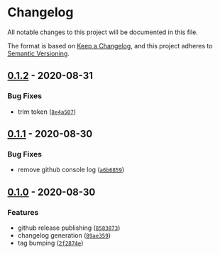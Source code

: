# Changelog

All notable changes to this project will be documented in this file.

The format is based on [Keep a Changelog],
and this project adheres to [Semantic Versioning].

## [0.1.2] - 2020-08-31

### Bug Fixes

- trim token ([`8e4a507`])

## [0.1.1] - 2020-08-30

### Bug Fixes

- remove github console log ([`a6b6859`])

## [0.1.0] - 2020-08-30

### Features

- github release publishing ([`8583873`])
- changelog generation ([`89ae359`])
- tag bumping ([`2f2874e`])

[keep a changelog]: https://keepachangelog.com/en/1.0.0/
[semantic versioning]: https://semver.org/spec/v2.0.0.html
[0.1.2]: https://github.com/denosaurs/release/compare/0.1.1...0.1.2
[`8e4a507`]: https://github.com/denosaurs/release/commit/8e4a5070af25a568b6a9b8d313edd2fe20cc8882
[0.1.1]: https://github.com/denosaurs/release/compare/0.1.0...0.1.1
[`a6b6859`]: https://github.com/denosaurs/release/commit/a6b685915b06495c798cacb0c58617e9e5dcfbc6
[0.1.0]: https://github.com/denosaurs/release/compare/0.1.0
[`8583873`]: https://github.com/denosaurs/release/commit/85838731e5e9228a49d7d5247cbabd7762b7cc76
[`89ae359`]: https://github.com/denosaurs/release/commit/89ae3595e01f11e4a12aa712b61374dfeabf80ab
[`2f2874e`]: https://github.com/denosaurs/release/commit/2f2874e4eb7365dda87f0ce9d2d7f173aec1ebcf

